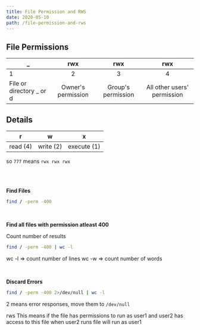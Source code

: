 ```yaml
---
title: File Permission and RWS
date: 2020-05-10
path: /file-permission-and-rws
---
```


 

## File Permissions

| _ | rwx | rwx | rwx |
| - |:-:| :-:| :---: |
| 1 | 2  |  3 |  4 |
| File or directory _ or d | Owner's permission | Group's permission | All other users' permission |

## Details

|r|w|x|
|:-:|:-:|:-:|
|read (4)|write (2)|execute (1)|

so `777` means `rwx rwx rwx`

<br/>
<br/>

**Find Files**
```bash
find / -perm -400
```

<br/>

**Find all files with permission atleast 400**

Count number of results
```bash
find / -perm -400 | wc -l
```
wc -l => count number of lines
wc -w => count number of words

<br/>

**Discard Errors**

```bash
find / -perm -400 2>/dev/null | wc -l
```

2 means error responses, move them to `/dev/null`


rws
This means if the file has permissions to run as user1 and user2 has access to this file when user2 runs file will run as user1